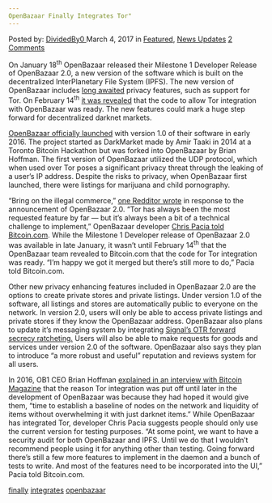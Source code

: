 ```yaml
---
OpenBazaar Finally Integrates Tor"
---
```

<article class="post-listing post-18431 post type-post status-publish format-standard has-post-thumbnail hentry 
 tag-finally tag-integrates tag-openbazaar 
<div class="post-inner">
<span>Posted by: <a href="https://www.deepdotweb.com/author/dividedby0/" title="">DividedBy0 </a></span>
<span>March 4, 2017</span>
<span>in <a href="https://www.deepdotweb.com/category/deepdot-news/" rel="category tag">Featured</a>, <a href="https://www.deepdotweb.com/category/news-updates/" rel="category tag">News Updates</a></span>
<span><a href="https://www.deepdotweb.com/2017/03/04/openbazaar-finally-integrates-tor/#comments">2 Comments</a></span>


<p>On January 18<sup>th</sup> OpenBazaar released their Milestone 1 Developer Release of OpenBazaar 2.0, a new version of the software which is built on the decentralized InterPlanetary File System (IPFS). The new version of OpenBazaar includes <a href="https://www.deepdotweb.com/2016/09/26/openbazaar-2-0-to-run-on-the-tor-network/">long awaited</a> privacy features, such as support for Tor. On February 14<sup>th</sup> <a href="https://github.com/OpenBazaar/openbazaar-go/pull/342">it was revealed</a> that the code to allow Tor integration with OpenBazaar was ready. The new features could mark a huge step forward for decentralized darknet markets.</p>
<p><a href="https://www.deepdotweb.com/2014/06/23/openbazaar-a-decentralized-alternative/">OpenBazaar officially launched</a> with version 1.0 of their software in early 2016. The project started as DarkMarket made by Amir Taaki in 2014 at a Toronto Bitcoin Hackathon but was forked into OpenBazaar by Brian Hoffman. The first version of OpenBazaar utilized the UDP protocol, which when used over Tor poses a significant privacy threat through the leaking of a user’s IP address. Despite the risks to privacy, when OpenBazaar first launched, there were listings for marijuana and child pornography.</p>
<p>“Bring on the illegal commerce,” <a href="https://www.reddit.com/r/Bitcoin/comments/5u2prh/tor_has_been_integrated_into_openbazaar/ddqwzqk/">one Redditor wrote</a> in response to the announcement of OpenBazaar 2.0. “Tor has always been the most requested feature by far — but it’s always been a bit of a technical challenge to implement,” OpenBazaar developer <a href="https://news.bitcoin.com/openbazaar-integrates-tor-platforms-requested-feature/">Chris Pacia told Bitcoin.com</a>. While the Milestone 1 Developer release of OpenBazaar 2.0 was available in late January, it wasn’t until February 14<sup>th</sup> that the OpenBazaar team revealed to Bitcoin.com that the code for Tor integration was ready. “I’m happy we got it merged but there’s still more to do,” Pacia told Bitcoin.com.</p>
<p>Other new privacy enhancing features included in OpenBazaar 2.0 are the options to create private stores and private listings. Under version 1.0 of the software, all listings and stores are automatically public to everyone on the network. In version 2.0, users will only be able to access private listings and private stores if they know the OpenBazaar address. OpenBazaar also plans to update it’s messaging system by integrating <a href="https://whispersystems.org/blog/advanced-ratcheting/">Signal’s OTR forward secrecy ratcheting.</a> Users will also be able to make requests for goods and services under version 2.0 of the software. OpenBazaar also says they plan to introduce “a more robust and useful” reputation and reviews system for all users.</p>
<p>In 2016, OB1 CEO Brian Hoffman <a href="https://bitcoinmagazine.com/articles/ob-ceo-brian-hoffman-explains-levels-of-anonymity-in-openbazaar-1458059826">explained in an interview with Bitcoin Magazine</a> that the reason Tor integration was put off until later in the development of OpenBazaar was because they had hoped it would give them, “time to establish a baseline of nodes on the network and liquidity of items without overwhelming it with just darknet items.” While OpenBazaar has integrated Tor, developer Chris Pacia suggests people should only use the current version for testing purposes. “At some point, we want to have a security audit for both OpenBazaar and IPFS. Until we do that I wouldn’t recommend people using it for anything other than testing. Going forward there’s still a few more features to implement in the daemon and a bunch of tests to write. And most of the features need to be incorporated into the UI,” Pacia told Bitcoin.com.</p>
</div>
<a href="https://www.deepdotweb.com/tag/finally/" rel="tag">finally</a> <a href="https://www.deepdotweb.com/tag/integrates/" rel="tag">integrates</a> <a href="https://www.deepdotweb.com/tag/openbazaar/" rel="tag">openbazaar</a> </span> <span style="display:none" class="updated">2017-03-04<a href="https://www.deepdotweb.com/author/dividedby0/" title="Posts by DividedBy0" rel="author">DividedBy0</a></strong></div>

